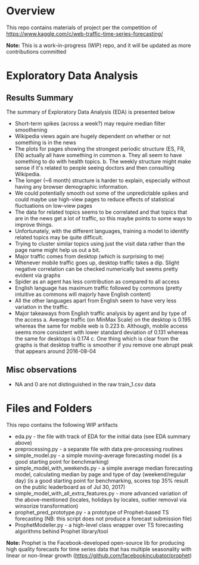 # Overview
This repo contains materials of project per the competition of https://www.kaggle.com/c/web-traffic-time-series-forecasting/

**Note:** This is a work-in-progress (WIP) repo, and it will be updated as more contributions committed

# Exploratory Data Analysis

## Results Summary
The summary of Exploratory Data Analysis (EDA) is presented below

- Short-term spikes (across a week?) may require median filter smoothening
- Wikipedia views again are hugely dependent on whether or not something is in the news
- The plots for pages showing the strongest periodic structure (ES, FR, EN) actually all have something in common
a.	They all seem to have something to do with health topics. 
b.	The weekly structure might make sense if it's related to people seeing doctors and then consulting Wikipedia. 
- The longer (~6 month) structure is harder to explain, especially without having any browser demographic information.
- We could potentially smooth out some of the unpredictable spikes and could maybe use high-view pages to reduce effects of statistical fluctuations on low-view pages
- The data for related topics seems to be correlated and that topics that are in the news get a lot of traffic, so this maybe points to some ways to improve things. 
- Unfortunately, with the different languages, training a model to identify related topics may be quite difficult.
- Trying to cluster similar topics using just the visit data rather than the page name might help us out a bit.
- Major traffic comes from desktop (which is surprising to me)
- Whenever mobile traffic goes up, desktop traffic takes a dip. Slight negative correlation can be checked numerically but seems pretty evident via graphs
- Spider as an agent has less contribution as compared to all access
- English language has maximum traffic followed by commons (pretty intuitive as commons will majorly have English content)
- All the other languages apart from English seem to have very less variation in the traffic. 
- Major takeaways from English traffic analysis by agent and by type of the access
a.	Average traffic (on MinMax Scale) on the desktop is 0.195 whereas the same for mobile web is 0.223
b.	Although, mobile access seems more consistent with lower standard deviation of 0.131 whereas the same for desktops is 0.174
c.	One thing which is clear from the graphs is that desktop traffic is smoother if you remove one abrupt peak that appears around 2016-08-04


## Misc observations

- NA and 0 are not distinguished in the raw train_1.csv data

# Files and Folders
This repo contains the following WIP artifacts

- eda.py - the file with track of EDA for the initial data (see EDA summary above)
- preprocessing.py - a separate file with data pre-processing routines
- simple_model.py - a simple moving-average forecasting model (is a good starting point for benchmarking)
- simple_model_with_weekends.py - a simple average median forecasting model, calculating median by page and type of day (weekend/regular day) (is a good starting point for benchmarking, scores top 35% result on the public leaderboard as of Jul 30, 2017)
- simple_model_with_all_extra_features.py - more advanced variation of the above-mentioned (locales, holidays by locales, outlier removal via winsorize transformation)
- prophet_pred_prototype.py - a prototype of Prophet-based TS forecasting (NB: this script does not produce a forecast submission file)
- ProphetModeller.py - a high-level class wrapper over TS forecasting algorithms behind Prophet library/tool 

**Note:** Prophet is the Facebook-developed open-source lib for producing high quality forecasts for time series data that has multiple seasonality with linear or non-linear growth (https://github.com/facebookincubator/prophet)
